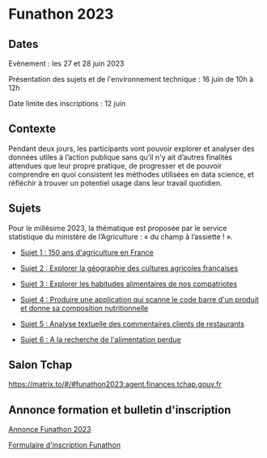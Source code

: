 # Funathon 2023

## Dates
Evènement : les 27 et 28 juin 2023

Présentation des sujets et de l'environnement technique : 16 juin de 10h à 12h

Date limite des inscriptions : 12 juin 

## Contexte
Pendant deux jours, les participants vont pouvoir explorer et analyser des données utiles à l’action publique sans qu’il n'y ait d’autres finalités attendues que leur propre pratique, de progresser et de pouvoir comprendre en quoi consistent les méthodes utilisées en data science, et réfléchir à trouver un potentiel usage dans leur travail quotidien.


## Sujets
Pour le millésime 2023, la thématique est proposée par le service statistique du ministère de l’Agriculture : « du champ à l’assiette ! ».

- [Sujet 1 : 150 ans d'agriculture en France](https://github.com/InseeFrLab/funathon2023_sujet1)

- [Sujet 2 : Explorer la géographie des cultures agricoles françaises](https://github.com/InseeFrLab/funathon2023_sujet2)

- [Sujet 3 : Explorer les habitudes alimentaires de nos compatriotes](https://github.com/InseeFrLab/funathon2023_sujet3)

- [Sujet 4 : Produire une application qui scanne le code barre d'un produit et donne sa composition nutritionnelle](https://github.com/InseeFrLab/funathon2023_sujet4)

- [Sujet 5 : Analyse textuelle des commentaires clients de restaurants](https://github.com/InseeFrLab/funathon2023_sujet5)

- [Sujet 6 : A la recherche de l'alimentation perdue](https://github.com/InseeFrLab/funathon2023_sujet6)


## Salon Tchap
https://matrix.to/#/#funathon2023:agent.finances.tchap.gouv.fr

## Annonce formation et bulletin d'inscription

[Annonce Funathon 2023](https://github.com/InseeFrLab/funathon2023/blob/48419dc3b7dad1340594ca9aa4dc8f350c819fc9/Annonce_Funathon_2023.pdf)

[Formulaire d'inscription Funathon](https://github.com/InseeFrLab/funathon2023/blob/48419dc3b7dad1340594ca9aa4dc8f350c819fc9/Formulaire%20d'inscription_%20Funathon2023.odt)
